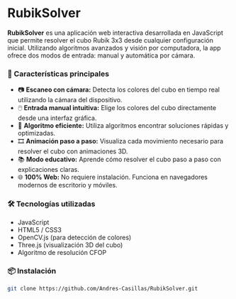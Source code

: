 # RubikSolver

**RubikSolver** es una aplicación web interactiva desarrollada en JavaScript que permite resolver el cubo Rubik 3x3 desde cualquier configuración inicial. Utilizando algoritmos avanzados y visión por computadora, la app ofrece dos modos de entrada: manual y automática por cámara.

### 🚀 Características principales

- 📷 **Escaneo con cámara:** Detecta los colores del cubo en tiempo real utilizando la cámara del dispositivo.
- 🖱️ **Entrada manual intuitiva:** Elige los colores del cubo directamente desde una interfaz gráfica.
- 🧠 **Algoritmo eficiente:** Utiliza algoritmos encontrar soluciones rápidas y optimizadas.
- 🎞️ **Animación paso a paso:** Visualiza cada movimiento necesario para resolver el cubo con animaciones 3D.
- 📚 **Modo educativo:** Aprende cómo resolver el cubo paso a paso con explicaciones claras.
- 🌐 **100% Web:** No requiere instalación. Funciona en navegadores modernos de escritorio y móviles.

### 🛠️ Tecnologías utilizadas

- JavaScript
- HTML5 / CSS3
- OpenCV.js (para detección de colores)
- Three.js (visualización 3D del cubo)
- Algoritmo de resolución CFOP

### 📦 Instalación

```bash
git clone https://github.com/Andres-Casillas/RubikSolver.git
